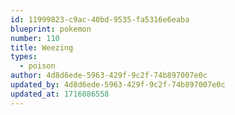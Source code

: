 ```yaml
---
id: 11999823-c9ac-40bd-9535-fa5316e6eaba
blueprint: pokemon
number: 110
title: Weezing
types:
  - poison
author: 4d8d6ede-5963-429f-9c2f-74b897007e0c
updated_by: 4d8d6ede-5963-429f-9c2f-74b897007e0c
updated_at: 1716086558
---
```

